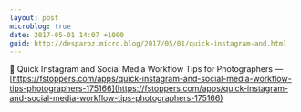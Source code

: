 ```yaml
---
layout: post
microblog: true
date: 2017-05-01 14:07 +1000
guid: http://desparoz.micro.blog/2017/05/01/quick-instagram-and.html
---
```

🔗 Quick Instagram and Social Media Workflow Tips for Photographers — [https://fstoppers.com/apps/quick-instagram-and-social-media-workflow-tips-photographers-175166](https://fstoppers.com/apps/quick-instagram-and-social-media-workflow-tips-photographers-175166)
